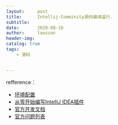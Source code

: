 ```yaml
---
layout:     post
title:      Intellij-Comminity源码编译运行.
subtitle:   
date:       2020-08-10
author:     laosuan
header-img: 
catalog: true
tags:
    - 源码


---
```






refference：

- [环境配置](https://www.cnblogs.com/demojie/p/11743565.html)
- [从零开始编写IntelliJ IDEA插件](https://juejin.im/post/6844904058625474573)
- [官方开发文档](https://jetbrains.org/intellij/sdk/docs/intro/welcome.html)
- [官方问题列表](https://youtrack.jetbrains.com/issues)

